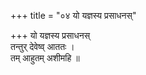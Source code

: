 +++
title = "०४ यो यज्ञस्य प्रसाधनस्"

+++
यो यज्ञस्य प्रसाधनस्  
तन्तुर् देवेष्व् आततः ।  
तम् आहुतम् अशीमहि ॥
